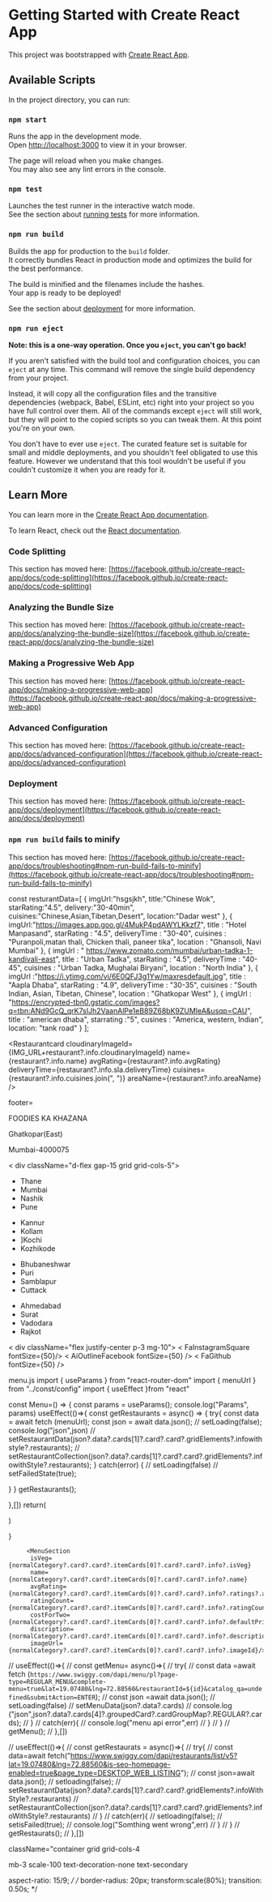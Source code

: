 # Getting Started with Create React App

This project was bootstrapped with [Create React App](https://github.com/facebook/create-react-app).

## Available Scripts

In the project directory, you can run:

### `npm start`

Runs the app in the development mode.\
Open [http://localhost:3000](http://localhost:3000) to view it in your browser.

The page will reload when you make changes.\
You may also see any lint errors in the console.

### `npm test`

Launches the test runner in the interactive watch mode.\
See the section about [running tests](https://facebook.github.io/create-react-app/docs/running-tests) for more information.

### `npm run build`

Builds the app for production to the `build` folder.\
It correctly bundles React in production mode and optimizes the build for the best performance.

The build is minified and the filenames include the hashes.\
Your app is ready to be deployed!

See the section about [deployment](https://facebook.github.io/create-react-app/docs/deployment) for more information.

### `npm run eject`

**Note: this is a one-way operation. Once you `eject`, you can't go back!**

If you aren't satisfied with the build tool and configuration choices, you can `eject` at any time. This command will remove the single build dependency from your project.

Instead, it will copy all the configuration files and the transitive dependencies (webpack, Babel, ESLint, etc) right into your project so you have full control over them. All of the commands except `eject` will still work, but they will point to the copied scripts so you can tweak them. At this point you're on your own.

You don't have to ever use `eject`. The curated feature set is suitable for small and middle deployments, and you shouldn't feel obligated to use this feature. However we understand that this tool wouldn't be useful if you couldn't customize it when you are ready for it.

## Learn More

You can learn more in the [Create React App documentation](https://facebook.github.io/create-react-app/docs/getting-started).

To learn React, check out the [React documentation](https://reactjs.org/).

### Code Splitting

This section has moved here: [https://facebook.github.io/create-react-app/docs/code-splitting](https://facebook.github.io/create-react-app/docs/code-splitting)

### Analyzing the Bundle Size

This section has moved here: [https://facebook.github.io/create-react-app/docs/analyzing-the-bundle-size](https://facebook.github.io/create-react-app/docs/analyzing-the-bundle-size)

### Making a Progressive Web App

This section has moved here: [https://facebook.github.io/create-react-app/docs/making-a-progressive-web-app](https://facebook.github.io/create-react-app/docs/making-a-progressive-web-app)

### Advanced Configuration

This section has moved here: [https://facebook.github.io/create-react-app/docs/advanced-configuration](https://facebook.github.io/create-react-app/docs/advanced-configuration)

### Deployment

This section has moved here: [https://facebook.github.io/create-react-app/docs/deployment](https://facebook.github.io/create-react-app/docs/deployment)

### `npm run build` fails to minify

This section has moved here: [https://facebook.github.io/create-react-app/docs/troubleshooting#npm-run-build-fails-to-minify](https://facebook.github.io/create-react-app/docs/troubleshooting#npm-run-build-fails-to-minify)


const resturantData=[
	{
		imgUrl:"hsgsjkh",
		title:"Chinese Wok",
		starRating:"4.5",
		delivery:"30-40min",
		cuisines:"Chinese,Asian,Tibetan,Desert",
		location:"Dadar west"
	},
	{
     imgUrl:"https://images.app.goo.gl/4MukP4pdAWYLKkzf7",
      title : "Hotel Manpasand",
      starRating : "4.5",
      deliveryTime : "30-40",
      cuisines : "Puranpoli,matan thali, Chicken thali, paneer tika",
      location : "Ghansoli, Navi Mumbai" 
    },
    {
      imgUrl : " https://www.zomato.com/mumbai/urban-tadka-1-kandivali-east",
      title : "Urban Tadka",
      starRating : "4.5",
      deliveryTime : "40-45",
      cuisines : "Urban Tadka, Mughalai Biryani",
      location : "North India"
    },
    {
      imgUrl :"https://i.ytimg.com/vi/6E0QFJ3g1Yw/maxresdefault.jpg",
      title : "Aapla Dhaba",
      starRating : "4.9",
      deliveryTime : "30-35",
      cuisines : "South Indian, Asian, Tibetan, Chinese",
      location : "Ghatkopar West"
    },
	{
	imgUrl : "https://encrypted-tbn0.gstatic.com/images?q=tbn:ANd9GcQ_qrK7sIJh2VaanAlPe1eB89Z68bK9ZUMleA&usqp=CAU",
	title : "american dhaba",
	starrating :"5",
	cusines : "America, western, Indian",
	location: "tank road"
	}
		];



<Restaurantcard 
cloudinaryImageId={IMG_URL+restaurant?.info.cloudinaryImageId}
name={restaurant?.info.name}
avgRating={restaurant?.info.avgRating}
deliveryTime={restaurant?.info.sla.deliveryTime}
cuisines={restaurant?.info.cuisines.join(", ")}
areaName={restaurant?.info.areaName}
                            /> 




footer=
 <div className="bg-dark">
    <div className="p-3 text-light container "> 
    <SiIfood fontSize={50} /> 
    <p>FOODIES KA KHAZANA </p>
    <MdAddLocationAlt />
    <span> Ghatkopar(East)</span>
    <p>Mumbai-4000075</p>
    < div className="d-flex gap-15 grid grid-cols-5">
    <ul className="bg-dark ">
  <li className="d-flex "><MdAddLocationAlt />Thane</li>
  <li className="d-flex"><MdAddLocationAlt />Mumbai</li>
  <li className="d-flex"><MdAddLocationAlt />Nashik</li>
  <li className="d-flex"><MdAddLocationAlt />Pune</li>
</ul>

<ul className="  bg-dark">
<MdAddLocationAlt />
  <li >Kannur</li>
  <li >Kollam</li>
  <li >]Kochi</li>
  <li >Kozhikode</li>
</ul>

<ul className="  bg-dark">
<MdAddLocationAlt />
  <li >Bhubaneshwar</li>
  <li >Puri</li>
  <li >Samblapur</li>
  <li >Cuttack</li>
</ul>

<ul className="  bg-dark">
<MdAddLocationAlt />
  <li >Ahmedabad</li>
  <li >Surat</li>
  <li >Vadodara</li>
  <li >Rajkot</li>
</ul>
</div>
< div className="flex justify-center p-3 mg-10">
< FaInstagramSquare fontSize={50}/>
<BsWhatsapp fontSize={50}/>
< AiOutlineFacebook fontSize={50} />
< FaGithub fontSize={50} />
</div>
    </div>
    </div>












menu.js 
import { useParams } from "react-router-dom"
import { menuUrl } from "../const/config"
import { useEffect }from "react"

const Menu=() => {
  const params = useParams();
  console.log("Params", params)
useEffect(()=>{
const getRestaurants = async() => {
  try{
  const data = await fetch (menuUrl);
  const json = await data.json();
  // setLoading(false);
  console.log("json",json)
  // setRestaurantData(json?.data?.cards[1]?.card?.card?.gridElements?.infowithstyle?.restaurants);
  // setRestaurantCollection(json?.data?.cards[1]?.card?.card?.gridElements?.infowithStyle?.restaurants);
  }
  catch(error) {
  // setLoading(false)
  // setFailedState(true);

  }
  }
  getRestaurants();

  },[])
return(
<div>
</div>
)

}




         <MenuSection
          isVeg={normalCategory?.card?.card?.itemCards[0]?.card?.card?.info?.isVeg} 
          name={normalCategory?.card?.card?.itemCards[0]?.card?.card?.info?.name}
          avgRating={normalCategory?.card?.card?.itemCards[0]?.card?.card?.info?.ratings?.aggregatedRating?.rating}
          ratingCount={normalCategory?.card?.card?.itemCards[0]?.card?.card?.info?.ratingCount}
          costForTwo={normalCategory?.card?.card?.itemCards[0]?.card?.card?.info?.defaultPrice/100}
          discription={normalCategory?.card?.card?.itemCards[0]?.card?.card?.info?.description}
          imageUrl={normalCategory?.card?.card?.itemCards[0]?.card?.card?.info?.imageId}/>







  // useEffect(()=>{
  //  const getMenu= async()=>{
  //    try{
  //      const data =await fetch (`https://www.swiggy.com/dapi/menu/pl?page-type=REGULAR_MENU&complete-menu=true&lat=19.07480&lng=72.88560&restaurantId=${id}&catalog_qa=undefined&submitAction=ENTER`);
  //      const json =await data.json();
  //      setLoading(false)
  //      setMenuData(json?.data?.cards)
  //      console.log ("json",json?.data?.cards[4]?.groupedCard?.cardGroupMap?.REGULAR?.cards);
  //    }
  //  catch(err){
  //    console.log("menu api error",err)
  //  }
  // }
  //  getMenu();
  // },[])

  // useEffect(()=>{
//     const getRestaurats = async()=>{
//     try{
//         const data=await fetch("https://www.swiggy.com/dapi/restaurants/list/v5?lat=19.07480&lng=72.88560&is-seo-homepage-enabled=true&page_type=DESKTOP_WEB_LISTING");
//         const json=await data.json();
//         setloading(false);
//         setRestaurantData(json?.data?.cards[1]?.card?.card?.gridElements?.infoWithStyle?.restaurants)
//         setRestaurantCollection(json?.data?.cards[1]?.card?.card?.gridElements?.infoWithStyle?.restaurants)
//         }
//     catch(err){
//         setloading(false);
//         setisFailed(true);
//         console.log("Somthing went wrong",err)
//     }
// }
//     getRestaurats();
// },[])


className="container grid grid-cols-4

mb-3 scale-100 text-decoration-none text-secondary


aspect-ratio: 15/9; */
    /* border-radius: 20px;
    transform:scale(80%);
      transition: 0.50s; */